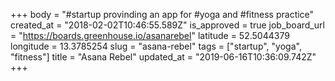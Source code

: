 +++
body = "#startup provinding an app for #yoga and #fitness practice"
created_at = "2018-02-02T10:46:55.589Z"
is_approved = true
job_board_url = "https://boards.greenhouse.io/asanarebel"
latitude = 52.5044379
longitude = 13.3785254
slug = "asana-rebel"
tags = ["startup", "yoga", "fitness"]
title = "Asana Rebel"
updated_at = "2019-06-16T10:36:09.742Z"
+++
